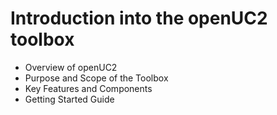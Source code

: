 # Introduction into the openUC2 toolbox

   - Overview of openUC2
   - Purpose and Scope of the Toolbox
   - Key Features and Components
   - Getting Started Guide
